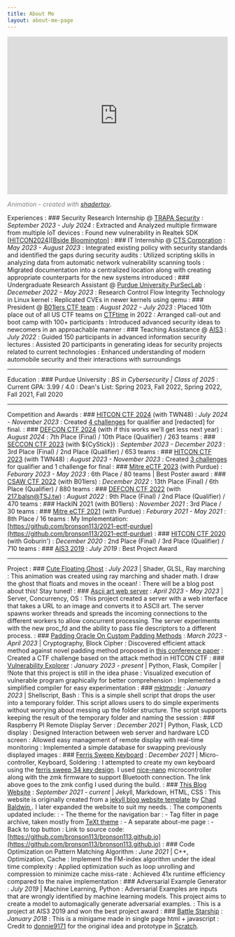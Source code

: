 ```yaml
---
title: About Me
layout: about-me-page
---
```


<iframe width="100%" height="360" frameborder="0" src="https://www.shadertoy.com/embed/cdBcWV?gui=false&paused=false&muted=false" allowfullscreen></iframe>

<span style="color:grey">*Animation - created with [shadertoy](https://www.shadertoy.com/view/cdBcWV)*</span>.


Experiences
: ### Security Research Internship @ [TRAPA Security](https://trapa.tw/)
: *September 2023 - July 2024*
: Extracted and Analyzed multiple firmware from multiple IoT devices
: Found new vulnerability in Realtek SDK \[[HITCON2024](https://hitcon.org/2024/CMT/agenda/44dc04b6-933f-4418-baee-ff8e3d3f5981/)\]\[[Bside Bloomington](https://bsidesbloomington.org/schedule)\]
: ### IT Internship @ [CTS Corporation](https://www.ctscorp.com/)
: *May 2023 - August 2023*
: Integrated existing policy with security standards and identified the gaps during security audits
: Utilized scripting skills in analyzing data from automatic network vulnerability scanning tools
: Migrated documentation into a centralized location along with creating appropriate counterparts for the new systems introduced
: ### Undergraduate Research Assistant @ [Purdue University PurSecLab](https://pursec.cs.purdue.edu/)
: *Decemeber 2022 - May 2023*
: Research Control Flow Integrity Technology in Linux kernel 
: Replicated CVEs in newer kernels using qemu
: ### President @ [B01lers CTF team](https://b01lers.com/)
: *August 2022 - July 2023*
: Placed 10th place out of all US CTF teams on [CTFtime](https://ctftime.org/team/11464) in 2022
: Arranged call-out and boot camp with 100+ participants
: Introduced advanced security ideas to newcomers in an approachable manner
: ### Teaching Assistance @ [AIS3](https://ais3.org/)
: *July 2022*
: Guided 150 participants in advanced information security lectures
: Assisted 20 participants in generating ideas for security projects related to current technologies
: Enhanced understanding of modern automobile security and their interactions with surroundings

---

Education
: ### Purdue University
: *BS in Cybersecurity \| Class of 2025*
: Current GPA: 3.99 / 4.0
: Dean's List: Spring 2023, Fall 2022, Spring 2022, Fall 2021, Fall 2020

---

Competition and Awards
: ### [HITCON CTF 2024](https://ctf2024.hitcon.org) (with TWN48)
: *July 2024 - November 2023*
: Created [4 challenges](https://github.com/bronson113/My_CTF_Challenges/tree/main/HITCON%20CTF%202024) for qualifier and [redacted] for final.
: ### [DEFCON CTF 2024](https://defcon.org/)  (with if this works we'll get less next year) 
: *August 2024* 
: 7th Place (Final) / 10th Place (Qualifier) / 263 teams
: ### [SECCON CTF 2023](https://ctf.seccon.jp/) (with ${CyStick})
: *September 2023 - December 2023*
: 3rd Place (Final) / 2nd Place (Qualifier) / 653 teams
: ### [HITCON CTF 2023](https://hitcon.org/2023/carnival/CTF/) (with TWN48)
: *August 2023 - November 2023*
: Created [3 challenges](https://github.com/bronson113/My_CTF_Challenges/tree/main/HITCON%20CTF%202023) for qualifier and 1 challenge for final 
: ### [Mitre eCTF 2023](https://ectf.mitre.org/) (with Purdue)
: *Feburary 2023 - May 2023*
: 6th Place /  80 teams \| Best Poster award
: ### [CSAW CTF 2022](https://www.csaw.io/ctf) (with B01lers)
: *December 2022*
: 13th Place (Final) / 6th Place (Qualifier) / 880 teams
: ### [DEFCON CTF 2022](https://defcon.org/)  (with 217.balsn@TSJ.tw) 
: *August 2022* 
: 9th Place (Final) / 2nd Place (Qualifier) / 470 teams
: ### HackIN 2021 (with B01lers)
: *November 2021*
: 3rd Place / 30 teams
: ### [Mitre eCTF 2021](https://ectf.mitre.org/) (with Purdue)
: *Feburary 2021 - May 2021*
: 8th Place /  16 teams 
: My Implementation: [https://github.com/bronson113/2021-ectf-purdue](https://github.com/bronson113/2021-ectf-purdue)
: ### [HITCON CTF 2020](https://ctf.hitcon.org)  (with Goburin\') 
: *December 2020* 
: 2nd Place (Final) / 3rd Place (Qualifier) / 710 teams
: ### [AIS3 2019](https://ais3.org/)
: *July 2019*
: Best Project Award


---


Project
: ### [Cute Floating Ghost](https://www.shadertoy.com/view/cdSBWV)
: *July 2023* \| Shader, GLSL, Ray marching
: This animation was created using ray marching and shader math. I draw the ghost that floats and moves in the ocean!
: There will be a blog post about this! Stay tuned!
: ### [Ascii art web server](https://github.com/bronson113/ascii_art_web_server)
: *April 2023 - May 2023* \| Server, Concurrency, OS 
: This project created a server with a web interface that takes a URL to an image and converts it to ASCII art. The server spawns worker threads and spreads the incoming connections to the different workers to allow concurrent processing. The server experiments with the new proc_fd and the ability to pass file descriptors to a different process. 
: ### [Padding Oracle On Custom Padding Methods](/2023/09/08/hitconctf-2023-careless-padding.html)
: *March 2023 - April 2023*  \| Cryptography, Block Cipher
: Discovered efficient attack method against novel padding method proposed in [this conference paper](https://link.springer.com/chapter/10.1007/978-3-319-30840-1_21)
: Created a CTF challenge based on the attack method in HITCON CTF
: ### [Vulnerability Explorer](https://github.com/bronson113/vuln_visualizer)
: *January 2023 - present*   \|  Python, Flask, Compiler \| !Note that this project is still in the idea phase 
: Visualized execution of vulnerable program graphically for better comprehension
: Implemented a simplified compiler for easy experimentation
: ### [mktmpdir](https://github.com/bronson113/mktmpdir)
: *January 2023* \| Shellscript, Bash
: This is a simple shell script that drops the user into a temporary folder. This script allows users to do simple experiments without worrying about messing up the folder structure. The script supports keeping the result of the temporary folder and naming the session
: ### Raspberry PI Remote Display Server
: *December 2021* \| Python, Flask, LCD display
: Designed Interaction between web server and hardware LCD screen
: Allowed easy management of remote display with real-time monitoring
: Implemented a simple database for swapping previously displayed images
: ### [Ferris Sweep Keyboard](https://github.com/bronson113/zmk-config)
: *December 2021* \| Micro-controller, Keyboard, Soldering
: I attempted to create my own keyboard using the [ferris sweep 34 key design](https://github.com/davidphilipbarr/Sweep). I used [nice-nano](https://nicekeyboards.com/nice-nano/) microcontroller along with the zmk firmware to support Bluetooth connection. The link above goes to the zmk config I used during the build.
: ### [This Blog Website](/)
: *September 2021 - current* \| Jekyll, Markdown, HTML, CSS
: This website is originally created from a [jekyll blog website template](https://chadbaldwin.net/2021/03/14/how-to-build-a-sql-blog.html) by [Chad Baldwin ](https://github.com/chadbaldwin). I later expanded the website to suit my needs. 
: The components updated include:
: - The theme for the navigation bar
: - Tag filter in page archive, taken mostly from [TeXt theme](https://github.com/kitian616/jekyll-TeXt-theme)
: - A separate about-me page
: - Back to top button
: Link to source code: [https://github.com/bronson113/bronson113.github.io](https://github.com/bronson113/bronson113.github.io)
: ### Code Optimization on Pattern Matching Algorithm
: *June 2021* \| C++, Optimization, Cache
: Implement the FM-index algorithm under the ideal time complexity
: Applied optimization such as loop unrolling and compression to minimize cache miss-rate
: Achieved 41x runtime efficiency compared to the naive implementation
: ### Adversarial Example Generator
: *July 2019* \| Machine Learning, Python
: Adversarial Examples are inputs that are wrongly identified by machine learning models. This project aims to create a model to automagically generate adversarial examples. 
: This is a project at AIS3 2019 and won the best project award
: ### [Battle Starship](https://bronson113.github.io/battlestarship/)
:  *January 2018*
: This is a minigame made in single page html + javascript
: Credit to [donnie9171](https://scratch.mit.edu/users/donnie9171/) for the original idea and prototype in [Scratch](https://scratch.mit.edu/projects/160599153/).
